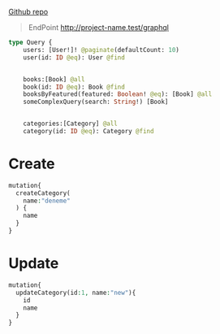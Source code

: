 
[Github repo](https://github.com/byrmylmz/booksql-laravel/blob/ea44f377d7ba05a84566a9d3d611b980c3773331/graphql/schema.graphql#L7-L17)

>EndPoint http://project-name.test/graphql

```graphql
type Query {
    users: [User!]! @paginate(defaultCount: 10)
    user(id: ID @eq): User @find


    books:[Book] @all
    book(id: ID @eq): Book @find
    booksByFeatured(featured: Boolean! @eq): [Book] @all
    someComplexQuery(search: String!) [Book]


    categories:[Category] @all
    category(id: ID @eq): Category @find
   ```
   
# Create 
```php
mutation{
  createCategory(
    name:"deneme"
  ) {
    name
  }
}
```
# Update
```php
mutation{
  updateCategory(id:1, name:"new"){
    id
    name
  }
}
```
   
   
